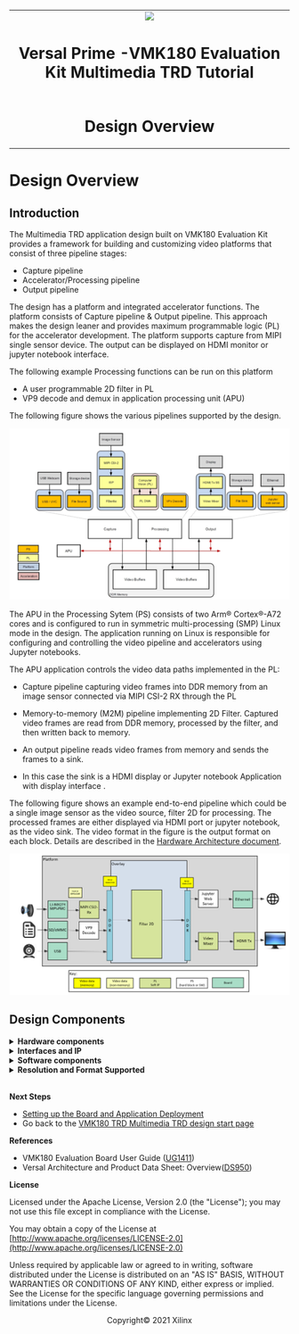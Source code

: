 ﻿<table class="sphinxhide">
 <tr>
   <td align="center"><img src="../../../../_images/xilinx-logo.png" width="30%"/><h1> Versal Prime -VMK180 Evaluation Kit Multimedia TRD Tutorial</h1>
   </td>
 </tr>
 <tr>
 <td align="center"><h1> Design Overview </h1>

 </td>
 </tr>
</table>

Design Overview
===============

Introduction
------------

The Multimedia TRD application design built on VMK180 Evaluation Kit provides a framework for building and customizing video platforms that consist of three pipeline stages:

* Capture pipeline
* Accelerator/Processing pipeline
* Output pipeline

The design has a platform and integrated accelerator functions. The platform consists of Capture pipeline & Output pipeline. This approach makes the design leaner and provides maximum programmable logic (PL) for the accelerator development. The platform supports capture from MIPI single sensor device. The output can be displayed on HDMI monitor or jupyter notebook interface.

The following example Processing functions can be run on this platform

* A user programmable 2D filter in PL
* VP9 decode and demux in application processing unit (APU)


The following figure shows the various pipelines supported by the design.

![Pipelines Supported](../../media/pipelines.png)

The APU in the Processing Sytem (PS) consists of two Arm&reg; Cortex&reg;-A72 cores and is configured to run in symmetric multi-processing (SMP) Linux mode in the  design. The application running on Linux is responsible for configuring and controlling the video pipeline and accelerators using Jupyter notebooks.


The APU application controls the video data paths implemented in the PL:

* Capture pipeline capturing video frames into DDR memory from an image sensor connected via MIPI CSI-2 RX through the PL

* Memory-to-memory (M2M) pipeline implementing 2D Filter. Captured video frames are read from DDR memory, processed by the filter, and then written back to memory.

* An output pipeline reads video frames from memory and sends the frames to a sink.
* In this case the sink is a HDMI display or Jupyter notebook Application with display interface .
  

The following figure shows an example end-to-end pipeline which could be a single image sensor as the video source, filter 2D for processing. The processed frames are either  displayed via HDMI port or jupyter notebook, as the video sink. The video format in the figure is the output format on each block. Details are described in the [Hardware Architecture document](hw_arch_platform.md).

![End to end example pipelines](../../media/end_to_end_pp.png)

Design Components
------------------

<details>
 <summary><b>Hardware components</b></summary>

  * VMK180 Evaluation Kit
  * [Leopard IMX274 MIPI FMC Card](https://www.leopardimaging.com/product/csi-2-mipi-modules-i-pex/li-imx274mipi-fmc)
  * USB webcam (optional)


</details>

<details>
 <summary><b>Interfaces and IP</b></summary>

* Video inputs
   * MIPI CSI-2 Rx
* Video outputs
   * HDMI
   * Ethernet - Jupyter notebook
* Video processing
   * VP9 decode
   * PL based 2D filter Accelerator
* Auxiliary Peripherals
   * SD
   * I2C
   * UART
   * Ethernet
   * General purpose I/O (GPIO)

</details>

<details>
 <summary><b>Software components</b></summary>

* Operating system
   * APU: SMP Linux
* Linux kernel subsystems
   * Video source: Video4 Linux (V4L2)
   * Display: Direct Rendering Manager (DRM)/Kernel Mode Setting (KMS)
* Linux user space frameworks
   * Jupyter
   * GStreamer 
   * Xilinx run-time (XRT)

 </details>

 <details>
 <summary><b>Resolution and Format Supported</b></summary>

* Resolutions
   * MIPI: 1080p60,2160p60
  
* Pixel format
   * YUVY8 
 </details>
&nbsp;

**Next Steps**

* [Setting up the Board and Application Deployment](app_deployment.md)
* Go back to the [VMK180 TRD Multimedia TRD design start page](../platform1_landing.md)

**References**

* VMK180 Evaluation Board User Guide ([UG1411](https://www.xilinx.com/support/documentation/boards_and_kits/vmk180/ug1411-vmk180-eval-bd.pdf))
* Versal Architecture and Product Data Sheet: Overview([DS950]( https://www.xilinx.com/support/documentation/data_sheets/ds950-versal-overview.pdf))


**License**

Licensed under the Apache License, Version 2.0 (the "License"); you may not use this file except in compliance with the License.

You may obtain a copy of the License at
[http://www.apache.org/licenses/LICENSE-2.0](http://www.apache.org/licenses/LICENSE-2.0)


Unless required by applicable law or agreed to in writing, software distributed under the License is distributed on an "AS IS" BASIS, WITHOUT WARRANTIES OR CONDITIONS OF ANY KIND, either express or implied. See the License for the specific language governing permissions and limitations under the License.

<p align="center">Copyright&copy; 2021 Xilinx</p>
